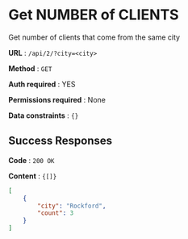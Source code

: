 # Get NUMBER of CLIENTS

Get number of clients that come from the same city

**URL** : `/api/2/?city=<city>`

**Method** : `GET`

**Auth required** : YES

**Permissions required** : None

**Data constraints** : `{}`

## Success Responses

**Code** : `200 OK`

**Content** : `{[]}`

```json
[
    {
        "city": "Rockford",
        "count": 3
    }
]
```

